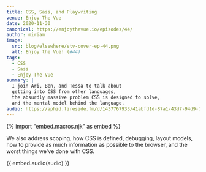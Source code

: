 ```yaml
---
title: CSS, Sass, and Playwriting
venue: Enjoy The Vue
date: 2020-11-30
canonical: https://enjoythevue.io/episodes/44/
author: miriam
image:
  src: blog/elsewhere/etv-cover-ep-44.png
  alt: Enjoy the Vue! (#44)
tags:
  - CSS
  - Sass
  - Enjoy The Vue
summary: |
  I join Ari, Ben, and Tessa to talk about
  getting into CSS from other languages,
  the absurdly massive problem CSS is designed to solve,
  and the mental model behind the language.
audio: https://aphid.fireside.fm/d/1437767933/41abfd1d-87a1-43d7-94d9-7fda3a5120e1/5cb7f3eb-086b-41fa-9940-5688a81b64f9.mp3
---
```


{% import "embed.macros.njk" as embed %}

We also address scoping, how CSS is defined, debugging, layout models,
how to provide as much information as possible to the browser,
and the worst things we've done with CSS.

{{ embed.audio(audio) }}
